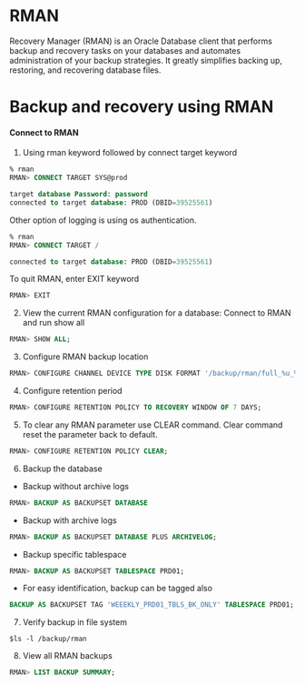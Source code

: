 # RMAN
Recovery Manager (RMAN) is an Oracle Database client that performs backup and recovery tasks on your databases and automates administration of your backup strategies. It greatly simplifies backing up, restoring, and recovering database files.

# Backup and recovery using RMAN

#### Connect to RMAN
1. Using rman keyword followed by connect target keyword
```sql
% rman
RMAN> CONNECT TARGET SYS@prod

target database Password: password
connected to target database: PROD (DBID=39525561)
```
Other option of logging is using os authentication.
```sql
% rman
RMAN> CONNECT TARGET /

connected to target database: PROD (DBID=39525561)
```
To quit RMAN, enter EXIT keyword
```sql
RMAN> EXIT
```
2. View the current RMAN configuration for a database:
Connect to RMAN and run show all
```sql
RMAN> SHOW ALL;
```
3. Configure RMAN backup location
```sql
RMAN> CONFIGURE CHANNEL DEVICE TYPE DISK FORMAT '/backup/rman/full_%u_%s_%p';
```
4. Configure retention period
```sql
RMAN> CONFIGURE RETENTION POLICY TO RECOVERY WINDOW OF 7 DAYS;
```
5. To clear any RMAN parameter use CLEAR command. Clear command reset the parameter back to default.
```sql
RMAN> CONFIGURE RETENTION POLICY CLEAR;
```
6. Backup the database
* Backup without archive logs
```sql
RMAN> BACKUP AS BACKUPSET DATABASE
```
* Backup with archive logs
```sql
RMAN> BACKUP AS BACKUPSET DATABASE PLUS ARCHIVELOG;
```
* Backup specific tablespace
```sql
RMAN> BACKUP AS BACKUPSET TABLESPACE PRD01;
```
* For easy identification, backup can be tagged also
```sql
BACKUP AS BACKUPSET TAG 'WEEEKLY_PRD01_TBLS_BK_ONLY' TABLESPACE PRD01;
```
7. Verify backup in file system
```shell
$ls -l /backup/rman
```
8. View all RMAN backups
```sql
RMAN> LIST BACKUP SUMMARY;
```
